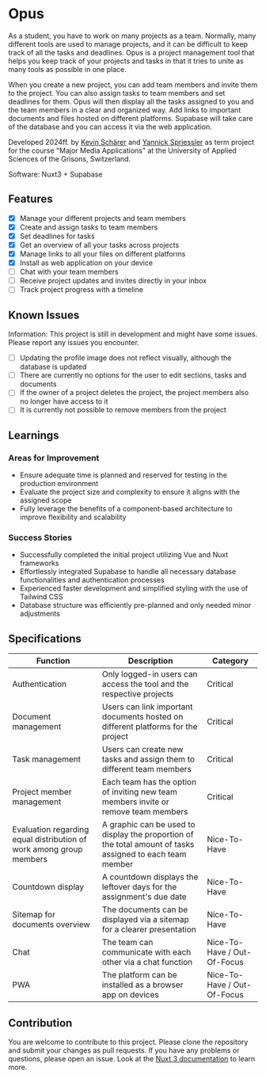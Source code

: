 # Opus

As a student, you have to work on many projects as a team. Normally, many different tools are used to manage projects, and it can be difficult to keep track of all the tasks and deadlines. Opus is a project management tool that helps you keep track of your projects and tasks in that it tries to unite as many tools as possible in one place.

When you create a new project, you can add team members and invite them to the project. You can also assign tasks to team members and set deadlines for them. Opus will then display all the tasks assigned to you and the team members in a clear and organized way. Add links to important documents and files hosted on different platforms. Supabase will take care of the database and you can access it via the web application.

Developed 2024ff. by [Kevin Schärer](https://github.com/kevinschaerer) and [Yannick Spriessler](https://github.com/y-neck) as term project for the course "Major Media Applications" at the University of Applied Sciences of the Grisons, Switzerland.

Software: Nuxt3 + Supabase

## Features

- [x] Manage your different projects and team members
- [x] Create and assign tasks to team members
- [x] Set deadlines for tasks
- [x] Get an overview of all your tasks across projects
- [x] Manage links to all your files on different platforms
- [x] Install as web application on your device
- [ ] Chat with your team members
- [ ] Receive project updates and invites directly in your inbox
- [ ] Track project progress with a timeline

## Known Issues

Information: This project is still in development and might have some issues. Please report any issues you encounter.

- [ ] Updating the profile image does not reflect visually, although the database is updated
- [ ] There are currently no options for the user to edit sections, tasks and documents
- [ ] If the owner of a project deletes the project, the project members also no longer have access to it
- [ ] It is currently not possible to remove members from the project

## Learnings

### Areas for Improvement

- Ensure adequate time is planned and reserved for testing in the production environment
- Evaluate the project size and complexity to ensure it aligns with the assigned scope
- Fully leverage the benefits of a component-based architecture to improve flexibility and scalability

### Success Stories

- Successfully completed the initial project utilizing Vue and Nuxt frameworks
- Effortlessly integrated Supabase to handle all necessary database functionalities and authentication processes
- Experienced faster development and simplified styling with the use of Tailwind CSS
- Database structure was efficiently pre-planned and only needed minor adjustments

## Specifications

| Function                                                            | Description                                                                                               | Category                    |
| ------------------------------------------------------------------- | --------------------------------------------------------------------------------------------------------- | --------------------------- |
| Authentication                                                      | Only logged-in users can access the tool and the respective projects                                      | Critical                    |
| Document management                                                 | Users can link important documents hosted on different platforms for the project                          | Critical                    |
| Task management                                                     | Users can create new tasks and assign them to different team members                                      | Critical                    |
| Project member management                                           | Each team has the option of inviting new team members invite or remove team members                       | Critical                    |
| Evaluation regarding equal distribution of work among group members | A graphic can be used to display the proportion of the total amount of tasks assigned to each team member | Nice-To-Have                |
| Countdown display                                                   | A countdown displays the leftover days for the assignment's due date                                      | Nice-To-Have                |
| Sitemap for documents overview                                      | The documents can be displayed via a sitemap for a clearer presentation                                   | Nice-To-Have                |
| Chat                                                                | The team can communicate with each other via a chat function                                              | Nice-To-Have / Out-Of-Focus |
| PWA                                                                 | The platform can be installed as a browser app on devices                                                 | Nice-To-Have / Out-Of-Focus |

## Contribution

You are welcome to contribute to this project. Please clone the repository and submit your changes as pull requests. If you have any problems or questions, please open an issue.
Look at the [Nuxt 3 documentation](https://nuxt.com/docs/getting-started/introduction) to learn more.
